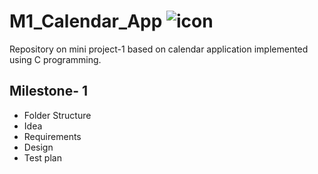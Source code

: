 # M1_Calendar_App ![icon](https://user-images.githubusercontent.com/46949702/152693621-a48fc4ca-5218-4495-abe8-87e9992e5700.png)
Repository on mini project-1 based on calendar application implemented using C programming.

## Milestone- 1
* Folder Structure
* Idea
* Requirements
* Design
* Test plan
